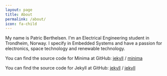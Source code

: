 ```yaml
---
layout: page
title: About
permalink: /about/
icon: fa-child
---
```


My name is Patric Berthelsen. I'm an Electrical Engineering student in Trondheim, Norway. I specify in Embedded Systems and have a passion for electronics, space technology and renewable technology. 


You can find the source code for Minima at GitHub:
[jekyll][jekyll-organization] /
[minima](https://github.com/jekyll/minima)

You can find the source code for Jekyll at GitHub:
[jekyll][jekyll-organization] /
[jekyll](https://github.com/jekyll/jekyll)


[jekyll-organization]: https://github.com/jekyll
